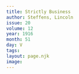 ```yaml
---
title: Strictly Business
author: Steffens, Lincoln
issue: 20
volume: 12
year: 1916
month: 51
day: V
tags:
layout: page.njk
image:
---
```





